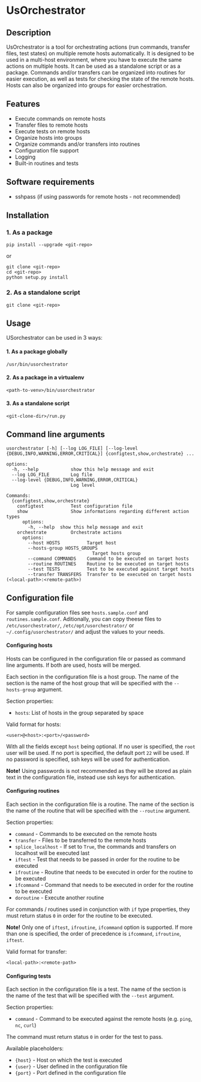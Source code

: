 # UsOrchestrator

## Description

UsOrchestrator is a tool for orchestrating actions (run commands, transfer files, test states) on multiple remote hosts automatically. It is designed to be used in a multi-host environment, where you have to execute the same actions on multiple hosts. It can be used as a standalone script or as a package.
Commands and/or transfers can be organized into routines for easier execution, as well as tests for checking the state of the remote hosts.
Hosts can also be organized into groups for easier orchestration.

## Features

- Execute commands on remote hosts
- Transfer files to remote hosts
- Execute tests on remote hosts
- Organize hosts into groups
- Organize commands and/or transfers into routines
- Configuration file support
- Logging
- Built-in routines and tests

## Software requirements

- sshpass (if using passwords for remote hosts - not recommended)

## Installation

### 1. As a package

```
pip install --upgrade <git-repo>
```

or 

```
git clone <git-repo>
cd <git-repo>
python setup.py install
```

### 2. As a standalone script

```
git clone <git-repo>
```

## Usage

USorchestrator can be used in 3 ways:

#### 1. As a package globally

```
/usr/bin/usorchestrator
```

#### 2. As a package in a virtualenv

```
<path-to-venv>/bin/usorchestrator
```

#### 3. As a standalone script

```
<git-clone-dir>/run.py
```

## Command line arguments

```
usorchestrator [-h] [--log LOG_FILE] [--log-level {DEBUG,INFO,WARNING,ERROR,CRITICAL}] {configtest,show,orchestrate} ...

options:
  -h, --help            show this help message and exit
  --log LOG_FILE        Log file
  --log-level {DEBUG,INFO,WARNING,ERROR,CRITICAL}
                        Log level

Commands:
  {configtest,show,orchestrate}
    configtest          Test configuration file
    show                Show informations regarding different action types
      options:
        -h, --help  show this help message and exit
    orchestrate         Orchestrate actions
      options:
        --host HOSTS          Target host
        --hosts-group HOSTS_GROUPS
                                Target hosts group
        --command COMMANDS    Command to be executed on target hosts
        --routine ROUTINES    Routine to be executed on target hosts
        --test TESTS          Test to be executed against target hosts
        --transfer TRANSFERS  Transfer to be executed on target hosts (<local-path>:<remote-path>)
```

## Configuration file
For sample configuration files see `hosts.sample.conf` and `routines.sample.conf`. Aditionally, you can copy theese files to `/etc/usorchestrator/`, `/etc/opt/usorchestrator/` or `~/.config/usorchestrator/` and adjust the values to your needs.

#### Configuring hosts
Hosts can be configured in the configuration file or passed as command line arguments. If both are used, hosts will be merged.

Each section in the configuration file is a host group. The name of the section is the name of the host group that will be specified with the `--hosts-group` argument.

Section properties:
- `hosts`: List of hosts in the group separated by space

Valid format for hosts:

```
<user>@<host>:<port>/<password>
```

With all the fields except `host` being optional.
If no user is specified, the `root` user will be used. If no port is specified, the default port `22` will be used. If no password is specified, ssh keys will be used for authentication.

**Note!** Using passwords is not recommended as they will be stored as plain text in the configuration file, instead use ssh keys for authentication.

#### Configuring routines
Each section in the configuration file is a routine. The name of the section is the name of the routine that will be specified with the `--routine` argument.

Section properties:
- `command` - Commands to be executed on the remote hosts
- `transfer` - Files to be transferred to the remote hosts
- `splice_localhost` - If set to `True`, the commands and transfers on localhost will be executed last
- `iftest` - Test that needs to be passed in order for the routine to be executed
- `ifroutine` - Routine that needs to be executed in order for the routine to be executed
- `ifcommand` - Command that needs to be executed in order for the routine to be executed
- `doroutine` - Execute another routine

For commands / routines used in conjunction with `if` type properties, they must return status `0` in order for the routine to be executed.

**Note!** Only one of `iftest`, `ifroutine`, `ifcommand` option is supported. If more than one is specified, the order of precedence is `ifcommand`, `ifroutine`, `iftest`.

Valid format for transfer:

```
<local-path>:<remote-path>
```

#### Configuring tests
Each section in the configuration file is a test. The name of the section is the name of the test that will be specified with the `--test` argument.

Section properties:
- `command` - Command to be executed against the remote hosts (e.g. `ping`, `nc`, `curl`)

The command must return status `0` in order for the test to pass.

Available placeholders:
- `{host}` - Host on which the test is executed
- `{user}` - User defined in the configuration file
- `{port}` - Port defined in the configuration file